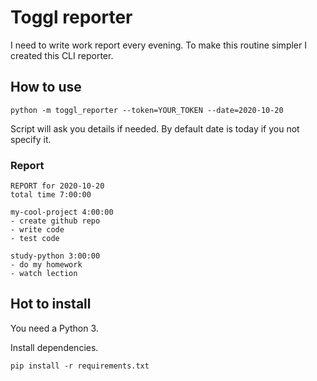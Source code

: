 # Toggl reporter

I need to write work report every evening. To make this routine simpler I created this CLI reporter.

## How to use

```shell
python -m toggl_reporter --token=YOUR_TOKEN --date=2020-10-20
```

Script will ask you details if needed. By default date is today if you not specify it.

### Report

```text
REPORT for 2020-10-20
total time 7:00:00

my-cool-project 4:00:00
- create github repo
- write code
- test code

study-python 3:00:00
- do my homework
- watch lection
```

## Hot to install

You need a Python 3.

Install dependencies.

```shell
pip install -r requirements.txt
```
